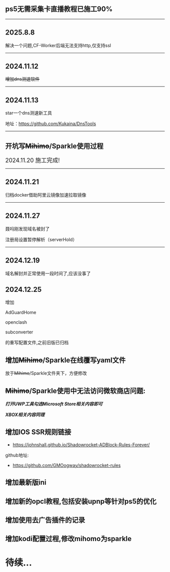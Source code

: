 ## ps5无需采集卡直播教程已施工90%

---

## 2025.8.8

解决一个问题,CF-Worker后端无法支持http,仅支持ssl

---

## 2024.11.12

~~增加dns测速软件~~

---

## 2024.11.13

star一个dns测速新工具

地址：https://github.com/Kukaina/DnsTools

---

## 开坑写~~Mihimo~~/Sparkle使用过程
<font size=4>2024.11.20 施工完成!</font>

---

## 2024.11.21
归档docker借助阿里云镜像加速拉取镜像

---

## 2024.11.27
聂吗刚发现域名被封了

注册局设置暂停解析（serverHold）

---

## 2024.12.19
域名解封并正常使用一段时间了,应该没事了

## 2024.12.25
增加

AdGuardHome

openclash

subconverter

的重写配置文件,之前旧版已归档

## 增加~~Mihimo~~/Sparkle在线覆写yaml文件
放于~~Mihimo~~/Sparkle文件夹下，方便修改

## ~~Mihimo~~/Sparkle使用中无法访问微软商店问题:
***打开UWP工具勾选Microsoft Store相关内容即可***

***XBOX相关内容同理***

## 增加IOS SSR规则链接
-   https://johnshall.github.io/Shadowrocket-ADBlock-Rules-Forever/

github地址:
-   https://github.com/GMOogway/shadowrocket-rules

## 增加最新版ini

## 增加新的opcl教程,包括安装upnp等针对ps5的优化

## 增加使用去广告插件的记录

## 增加kodi配置过程,修改mihomo为sparkle

# 待续...